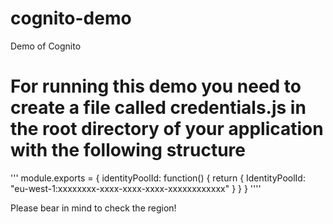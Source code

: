 # cognito-demo
Demo of Cognito 

# For running this demo you need to create a file called credentials.js in the root directory of your application with the following structure

'''
module.exports = {
        identityPoolId: function() {
                return { IdentityPoolId: "eu-west-1:xxxxxxxx-xxxx-xxxx-xxxx-xxxxxxxxxxxx" }
        }
}
''''

Please bear in mind to check the region!
